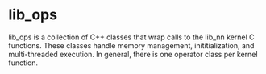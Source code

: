 # lib_ops

lib_ops is a collection of C++ classes that wrap calls to the lib_nn
kernel C functions.  These classes handle memory management, inititialization, 
and multi-threaded execution.  In general, there is one operator class per kernel function.

